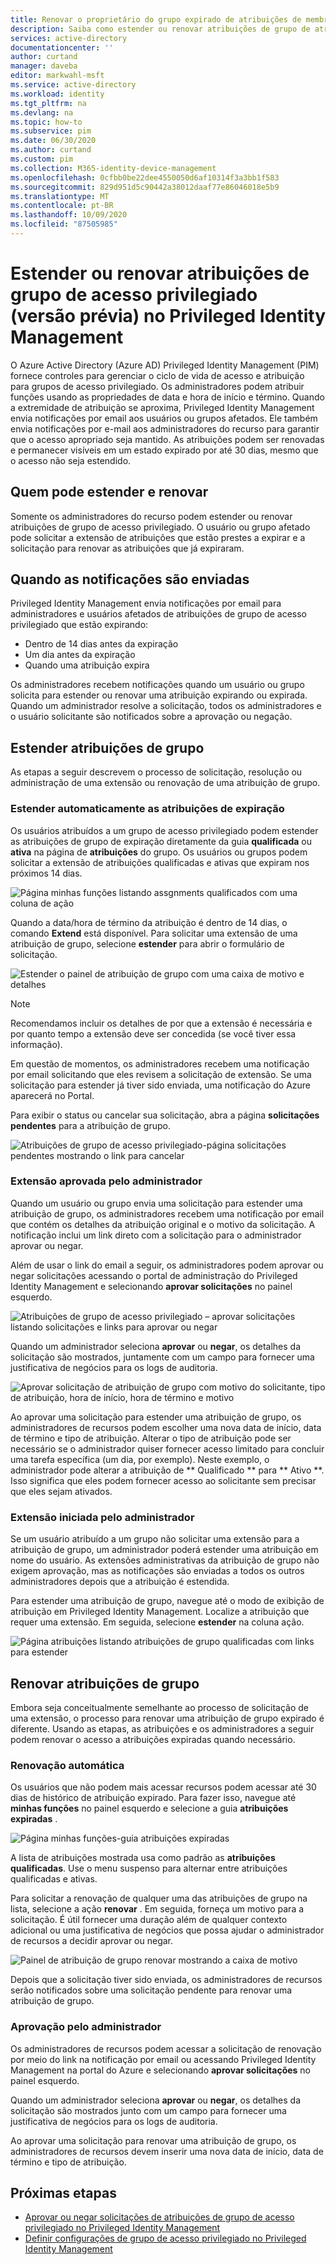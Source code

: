 ```yaml
---
title: Renovar o proprietário do grupo expirado de atribuições de membro no Privileged Identity Management-Azure AD | Microsoft Docs
description: Saiba como estender ou renovar atribuições de grupo de atribuição de função no Azure AD Privileged Identity Management (PIM).
services: active-directory
documentationcenter: ''
author: curtand
manager: daveba
editor: markwahl-msft
ms.service: active-directory
ms.workload: identity
ms.tgt_pltfrm: na
ms.devlang: na
ms.topic: how-to
ms.subservice: pim
ms.date: 06/30/2020
ms.author: curtand
ms.custom: pim
ms.collection: M365-identity-device-management
ms.openlocfilehash: 0cfbb0be22dee4550050d6af10314f3a3bb1f583
ms.sourcegitcommit: 829d951d5c90442a38012daaf77e86046018e5b9
ms.translationtype: MT
ms.contentlocale: pt-BR
ms.lasthandoff: 10/09/2020
ms.locfileid: "87505985"
---
```

# <a name="extend-or-renew-privileged-access-group-assignments-preview-in-privileged-identity-management"></a>Estender ou renovar atribuições de grupo de acesso privilegiado (versão prévia) no Privileged Identity Management

O Azure Active Directory (Azure AD) Privileged Identity Management (PIM) fornece controles para gerenciar o ciclo de vida de acesso e atribuição para grupos de acesso privilegiado. Os administradores podem atribuir funções usando as propriedades de data e hora de início e término. Quando a extremidade de atribuição se aproxima, Privileged Identity Management envia notificações por email aos usuários ou grupos afetados. Ele também envia notificações por e-mail aos administradores do recurso para garantir que o acesso apropriado seja mantido. As atribuições podem ser renovadas e permanecer visíveis em um estado expirado por até 30 dias, mesmo que o acesso não seja estendido.

## <a name="who-can-extend-and-renew"></a>Quem pode estender e renovar

Somente os administradores do recurso podem estender ou renovar atribuições de grupo de acesso privilegiado. O usuário ou grupo afetado pode solicitar a extensão de atribuições que estão prestes a expirar e a solicitação para renovar as atribuições que já expiraram.

## <a name="when-notifications-are-sent"></a>Quando as notificações são enviadas

Privileged Identity Management envia notificações por email para administradores e usuários afetados de atribuições de grupo de acesso privilegiado que estão expirando:

- Dentro de 14 dias antes da expiração
- Um dia antes da expiração
- Quando uma atribuição expira

Os administradores recebem notificações quando um usuário ou grupo solicita para estender ou renovar uma atribuição expirando ou expirada. Quando um administrador resolve a solicitação, todos os administradores e o usuário solicitante são notificados sobre a aprovação ou negação.

## <a name="extend-group-assignments"></a>Estender atribuições de grupo

As etapas a seguir descrevem o processo de solicitação, resolução ou administração de uma extensão ou renovação de uma atribuição de grupo.

### <a name="self-extend-expiring-assignments"></a>Estender automaticamente as atribuições de expiração

Os usuários atribuídos a um grupo de acesso privilegiado podem estender as atribuições de grupo de expiração diretamente da guia **qualificada** ou **ativa** na página de **atribuições** do grupo. Os usuários ou grupos podem solicitar a extensão de atribuições qualificadas e ativas que expiram nos próximos 14 dias.

![Página minhas funções listando assgnments qualificados com uma coluna de ação](media/groups-renew-extend/self-extend-group-assignment.png)

Quando a data/hora de término da atribuição é dentro de 14 dias, o comando **Extend** está disponível. Para solicitar uma extensão de uma atribuição de grupo, selecione **estender** para abrir o formulário de solicitação.

![Estender o painel de atribuição de grupo com uma caixa de motivo e detalhes](media/groups-renew-extend/extend-request-details-group-assignment.png)

>[!NOTE]
>Recomendamos incluir os detalhes de por que a extensão é necessária e por quanto tempo a extensão deve ser concedida (se você tiver essa informação).

Em questão de momentos, os administradores recebem uma notificação por email solicitando que eles revisem a solicitação de extensão. Se uma solicitação para estender já tiver sido enviada, uma notificação do Azure aparecerá no Portal.

Para exibir o status ou cancelar sua solicitação, abra a página **solicitações pendentes** para a atribuição de grupo.

![Atribuições de grupo de acesso privilegiado-página solicitações pendentes mostrando o link para cancelar](media/groups-renew-extend/group-assignment-extend-cancel-request.png)

### <a name="admin-approved-extension"></a>Extensão aprovada pelo administrador

Quando um usuário ou grupo envia uma solicitação para estender uma atribuição de grupo, os administradores recebem uma notificação por email que contém os detalhes da atribuição original e o motivo da solicitação. A notificação inclui um link direto com a solicitação para o administrador aprovar ou negar.

Além de usar o link do email a seguir, os administradores podem aprovar ou negar solicitações acessando o portal de administração do Privileged Identity Management e selecionando **aprovar solicitações** no painel esquerdo.

![Atribuições de grupo de acesso privilegiado – aprovar solicitações listando solicitações e links para aprovar ou negar](media/groups-renew-extend/group-assignment-extend-admin-approve.png)

Quando um administrador seleciona **aprovar** ou **negar**, os detalhes da solicitação são mostrados, juntamente com um campo para fornecer uma justificativa de negócios para os logs de auditoria.

![Aprovar solicitação de atribuição de grupo com motivo do solicitante, tipo de atribuição, hora de início, hora de término e motivo](media/groups-renew-extend/group-assignment-extend-admin-approve-reason.png)

Ao aprovar uma solicitação para estender uma atribuição de grupo, os administradores de recursos podem escolher uma nova data de início, data de término e tipo de atribuição. Alterar o tipo de atribuição pode ser necessário se o administrador quiser fornecer acesso limitado para concluir uma tarefa específica (um dia, por exemplo). Neste exemplo, o administrador pode alterar a atribuição de ** Qualificado ** para ** Ativo **. Isso significa que eles podem fornecer acesso ao solicitante sem precisar que eles sejam ativados.

### <a name="admin-initiated-extension"></a>Extensão iniciada pelo administrador

Se um usuário atribuído a um grupo não solicitar uma extensão para a atribuição de grupo, um administrador poderá estender uma atribuição em nome do usuário. As extensões administrativas da atribuição de grupo não exigem aprovação, mas as notificações são enviadas a todos os outros administradores depois que a atribuição é estendida.

Para estender uma atribuição de grupo, navegue até o modo de exibição de atribuição em Privileged Identity Management. Localize a atribuição que requer uma extensão. Em seguida, selecione **estender** na coluna ação.

![Página atribuições listando atribuições de grupo qualificadas com links para estender](media/groups-renew-extend/group-assignment-extend-admin-approve.png)

## <a name="renew-group-assignments"></a>Renovar atribuições de grupo

Embora seja conceitualmente semelhante ao processo de solicitação de uma extensão, o processo para renovar uma atribuição de grupo expirado é diferente. Usando as etapas, as atribuições e os administradores a seguir podem renovar o acesso a atribuições expiradas quando necessário.

### <a name="self-renew"></a>Renovação automática

Os usuários que não podem mais acessar recursos podem acessar até 30 dias de histórico de atribuição expirado. Para fazer isso, navegue até **minhas funções** no painel esquerdo e selecione a guia **atribuições expiradas** .

![Página minhas funções-guia atribuições expiradas](media/groups-renew-extend/groups-renew-from-my-roles.png)

A lista de atribuições mostrada usa como padrão as **atribuições qualificadas**. Use o menu suspenso para alternar entre atribuições qualificadas e ativas.

Para solicitar a renovação de qualquer uma das atribuições de grupo na lista, selecione a ação **renovar** . Em seguida, forneça um motivo para a solicitação. É útil fornecer uma duração além de qualquer contexto adicional ou uma justificativa de negócios que possa ajudar o administrador de recursos a decidir aprovar ou negar.

![Painel de atribuição de grupo renovar mostrando a caixa de motivo](media/groups-renew-extend/groups-renew-request-form.png)

Depois que a solicitação tiver sido enviada, os administradores de recursos serão notificados sobre uma solicitação pendente para renovar uma atribuição de grupo.

### <a name="admin-approves"></a>Aprovação pelo administrador

Os administradores de recursos podem acessar a solicitação de renovação por meio do link na notificação por email ou acessando Privileged Identity Management na portal do Azure e selecionando **aprovar solicitações** no painel esquerdo.

Quando um administrador seleciona **aprovar** ou **negar**, os detalhes da solicitação são mostrados junto com um campo para fornecer uma justificativa de negócios para os logs de auditoria.

Ao aprovar uma solicitação para renovar uma atribuição de grupo, os administradores de recursos devem inserir uma nova data de início, data de término e tipo de atribuição.

## <a name="next-steps"></a>Próximas etapas

- [Aprovar ou negar solicitações de atribuições de grupo de acesso privilegiado no Privileged Identity Management](groups-approval-workflow.md)
- [Definir configurações de grupo de acesso privilegiado no Privileged Identity Management](groups-role-settings.md)
